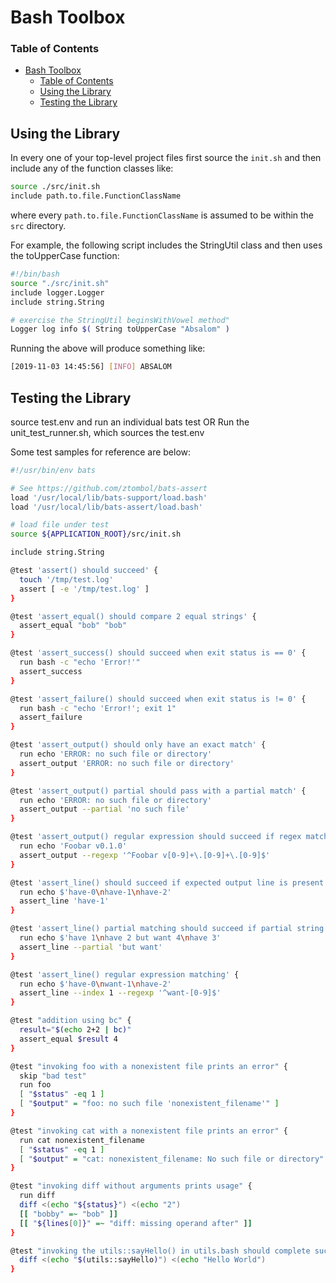 # Bash Toolbox

### Table of Contents

- [Bash Toolbox](#bash-toolbox)
    - [Table of Contents](#table-of-contents)
  - [Using the Library](#using-the-library)
  - [Testing the Library](#testing-the-library)

## Using the Library

In every one of your top-level project files first source the `init.sh` and then include any of the function classes like:

```bash
source ./src/init.sh
include path.to.file.FunctionClassName
```

where every ``path.to.file.FunctionClassName`` is assumed to be within the ``src`` directory.

For example, the following script includes the StringUtil class and then uses the toUpperCase function:

```bash
#!/bin/bash
source "./src/init.sh"
include logger.Logger
include string.String

# exercise the StringUtil beginsWithVowel method"
Logger log info $( String toUpperCase "Absalom" )
```

Running the above will produce something like:

```bash
[2019-11-03 14:45:56] [INFO] ABSALOM
```

## Testing the Library

source test.env and run an individual bats test
OR
Run the unit_test_runner.sh, which sources the test.env

Some test samples for reference are below:

```bash
#!/usr/bin/env bats

# See https://github.com/ztombol/bats-assert
load '/usr/local/lib/bats-support/load.bash'
load '/usr/local/lib/bats-assert/load.bash'

# load file under test
source ${APPLICATION_ROOT}/src/init.sh

include string.String

@test 'assert() should succeed' {
  touch '/tmp/test.log'
  assert [ -e '/tmp/test.log' ]
} 

@test 'assert_equal() should compare 2 equal strings' {
  assert_equal "bob" "bob"
} 

@test 'assert_success() should succeed when exit status is == 0' {
  run bash -c "echo 'Error!'"
  assert_success
}

@test 'assert_failure() should succeed when exit status is != 0' {
  run bash -c "echo 'Error!'; exit 1"
  assert_failure
}

@test 'assert_output() should only have an exact match' {
  run echo 'ERROR: no such file or directory'
  assert_output 'ERROR: no such file or directory'
}

@test 'assert_output() partial should pass with a partial match' {
  run echo 'ERROR: no such file or directory'
  assert_output --partial 'no such file'
}

@test 'assert_output() regular expression should succeed if regex matches' {
  run echo 'Foobar v0.1.0'
  assert_output --regexp '^Foobar v[0-9]+\.[0-9]+\.[0-9]$'
}

@test 'assert_line() should succeed if expected output line is present' {
  run echo $'have-0\nhave-1\nhave-2'
  assert_line 'have-1'
}

@test 'assert_line() partial matching should succeed if partial string is present in any of the output lines' {
  run echo $'have 1\nhave 2 but want 4\nhave 3'
  assert_line --partial 'but want'
}

@test 'assert_line() regular expression matching' {
  run echo $'have-0\nwant-1\nhave-2'
  assert_line --index 1 --regexp '^want-[0-9]$'
}

@test "addition using bc" {
  result="$(echo 2+2 | bc)"
  assert_equal $result 4
}

@test "invoking foo with a nonexistent file prints an error" { 
  skip "bad test"
  run foo
  [ "$status" -eq 1 ]
  [ "$output" = "foo: no such file 'nonexistent_filename'" ]
}

@test "invoking cat with a nonexistent file prints an error" {
  run cat nonexistent_filename
  [ "$status" -eq 1 ]
  [ "$output" = "cat: nonexistent_filename: No such file or directory" ]
}

@test "invoking diff without arguments prints usage" {
  run diff
  diff <(echo "${status}") <(echo "2")
  [[ "bobby" =~ "bob" ]]
  [[ "${lines[0]}" =~ "diff: missing operand after" ]]
}

@test "invoking the utils::sayHello() in utils.bash should complete successfully" {
  diff <(echo "$(utils::sayHello)") <(echo "Hello World")
}
```
